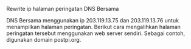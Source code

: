 Rewrite ip halaman peringatan DNS Bersama

DNS Bersama menggunakan ip 203.119.13.75 dan 203.119.13.76 untuk menampilkan halaman peringatan. Berikut cara mengalihkan halaman peringatan tersebut menggunakan web server sendiri. Sebagai contoh, digunakan domain postpi.org.
